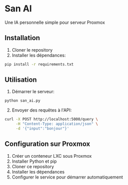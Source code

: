 # San AI

Une IA personnelle simple pour serveur Proxmox

## Installation

1. Cloner le repository
2. Installer les dépendances:
```bash
pip install -r requirements.txt
```

## Utilisation

1. Démarrer le serveur:
```bash
python san_ai.py
```

2. Envoyer des requêtes à l'API:
```bash
curl -X POST http://localhost:5000/query \
     -H "Content-Type: application/json" \
     -d '{"input":"bonjour"}'
```

## Configuration sur Proxmox

1. Créer un conteneur LXC sous Proxmox
2. Installer Python et pip
3. Cloner ce repository
4. Installer les dépendances
5. Configurer le service pour démarrer automatiquement
